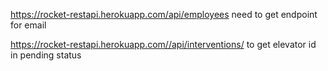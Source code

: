 https://rocket-restapi.herokuapp.com/api/employees need to get endpoint for email

https://rocket-restapi.herokuapp.com//api/interventions/ to get elevator id in pending status